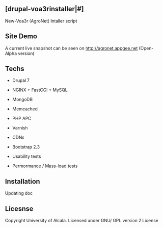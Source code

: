 [drupal-voa3rinstaller|#]
--

New-Voa3r (AgroNet) Intaller script

Site Demo
--

A current live snapshot can be seen on http://agronet.appgee.net (Open-Alpha version)

Techs
--

- Drupal 7
- NGINX + FastCGI + MySQL
- MongoDB
- Memcached
- PHP APC
- Varnish
- CDNs
- Bootstrap 2.3

- Usability tests
- Permormance / Mass-load tests


Installation
--

Updating doc


Licesnse
--

Copyright  University of Alcala. Licensed under GNU/ GPL version 2 License  
